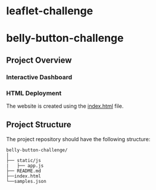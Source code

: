 # leaflet-challenge
# belly-button-challenge

## Project Overview


### Interactive Dashboard


### HTML Deployment
The website is created using the [index.html](https://github.com/EdGonz44/leaflet-challenge/blob/main/index.html) file.


## Project Structure

The project repository should have the following structure:

```plaintext
belly-button-challenge/
│
├── static/js
|   ├── app.js
├── README.md
├──index.html
└──samples.json

```
